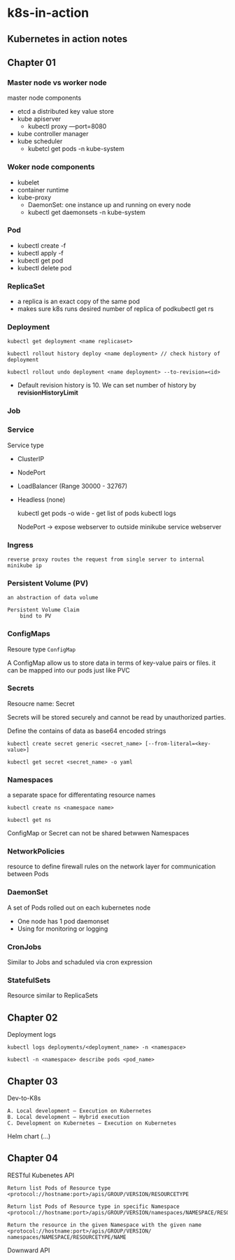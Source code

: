 # k8s-in-action
## Kubernetes in action notes

## Chapter 01

### Master node vs worker node

master node components
- etcd a distributed key value store
- kube apiserver
    - kubectl proxy —port=8080
- kube controller manager
- kube scheduler
    - kubetcl get pods -n kube-system

### Woker node components
- kubelet
- container runtime
- kube-proxy
    - DaemonSet: one instance up and running on every node
    - kubectl get daemonsets -n kube-system

### Pod
- kubectl create -f <yaml>
- kubectl apply  -f <yaml>
- kubectl get pod <name>
- kubectl delete pod <name>

### ReplicaSet
- a replica is an exact copy of the same pod
- makes sure k8s runs desired number of replica of podkubectl get rs <name replicaset> 

### Deployment
	
	kubectl get deployment <name replicaset>

	kubectl rollout history deploy <name deployment> // check history of deployment
	
	kubectl rollout undo deployment <name deployment> --to-revision=<id>

- Default revision history is 10. We can set number of history by **revisionHistoryLimit**


### Job 

### Service
Service type
- ClusterIP
- NodePort
- LoadBalancer (Range 30000 - 32767)
- Headless (none)

	kubectl get pods -o wide  - get list of pods
	kubectl logs <pod name>

    NodePort
	-> expose webserver to outside
	minikube service webserver 

	
### Ingress
	reverse proxy routes the request from single server to internal
	minikube ip 

### Persistent Volume (PV) 
	an abstraction of data volume

    Persistent Volume Claim
	    bind to PV

### ConfigMaps
Resoure type `ConfigMap`

A ConfigMap allow us to store data in terms of key-value pairs or files. it can be mapped into our pods just like PVC
### Secrets
Resoucre name: Secret

Secrets will be stored securely and cannot be read by unauthorized parties.

Define the contains of data as base64 encoded strings

	
	kubectl create secret generic <secret_name> [--from-literal=<key-value>]

	kubectl get secret <secret_name> -o yaml


### Namespaces

a separate space for differentating resource names

    kubectl create ns <namespace name>

    kubectl get ns

ConfigMap or Secret can not be shared betwwen Namespaces

### NetworkPolicies
resource to define firewall rules on the network layer for communication between Pods
### DaemonSet
A set of Pods rolled out on each kubernetes node
- One node has 1 pod daemonset
- Using for monitoring or logging
### CronJobs
Similar to Jobs and schaduled via cron expression
### StatefulSets
Resource similar to ReplicaSets

## Chapter 02

Deployment logs

	kubectl logs deployments/<deployment_name> -n <namespace>

	kubectl -n <namespace> describe pods <pod_name>

## Chapter 03

Dev-to-K8s

	A. Local development – Execution on Kubernetes
	B. Local development – Hybrid execution
	C. Development on Kubernetes – Execution on Kubernetes

Helm chart (...)

## Chapter 04

RESTful Kubenetes API

	Return list Pods of Resource type
	<protocol://hostname:port>/apis/GROUP/VERSION/RESOURCETYPE

	Return list Pods of Resource type in specific Namespace
	<protocol://hostname:port>/apis/GROUP/VERSION/namespaces/NAMESPACE/RESOURCETYPE

	Return the resource in the given Namespace with the given name
	<protocol://hostname:port>/apis/GROUP/VERSION/ 
	namespaces/NAMESPACE/RESOURCETYPE/NAME
	
Downward API


